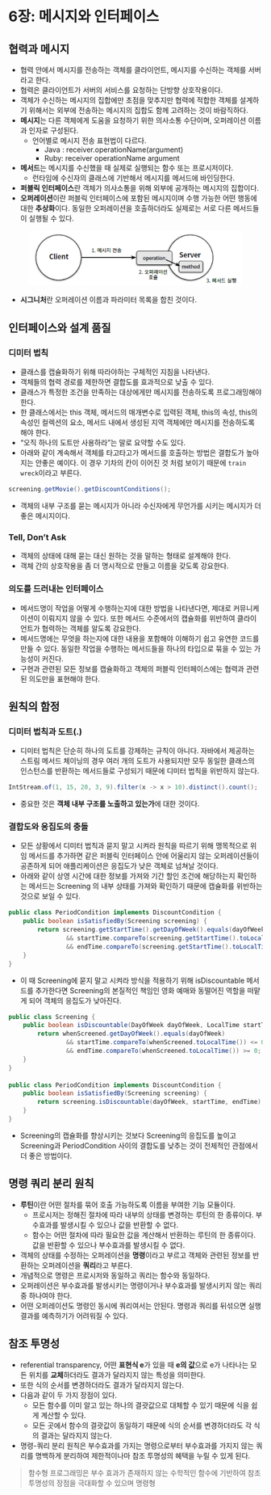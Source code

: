 # 6장: 메시지와 인터페이스

## 협력과 메시지

* 협력 안에서 메시지를 전송하는 객체를 클라이언트, 메시지를 수신하는 객체를 서버라고 한다.
* 협력은 클라이언트가 서버의 서비스를 요청하는 단방향 상호작용이다.
* 객체가 수신하는 메시지의 집합에만 초점을 맞추지만 협력에 적합한 객체를 설계하기 위해서는 외부에 전송하는 메시지의 집합도 함께 고려하는 것이 바람직하다.
* **메시지**는 다른 객체에게 도움을 요청하기 위한 의사소통 수단이며, 오퍼레이션 이름과 인자로 구성된다.
  * 언어별로 메시지 전송 표현법이 다르다.
    * Java : receiver.operationName(argument)
    * Ruby: receiver operationName argument
* **메서드**는 메시지를 수신했을 때 실제로 실행되는 함수 또는 프로시저이다.
  * 런타임에 수신자의 클래스에 기반해서 메시지를 메서드에 바인딩한다.
* **퍼블릭 인터페이스**란 객체가 의사소통을 위해 외부에 공개하는 메시지의 집합이다.
* **오퍼레이션**이란 퍼블릭 인터페이스에 포함된 메시지이며 수행 가능한 어떤 행동에 대한 **추상화**이다. 동일한 오퍼레이션을 호출하더라도 실제로는 서로 다른 메서드들이 실행될 수 있다.

<figure><img src="../../.gitbook/assets/image (9) (1) (1).png" alt=""><figcaption></figcaption></figure>

* **시그니처**란 오퍼레이션 이름과 파라미터 목록을 합친 것이다.

## 인터페이스와 설계 품질

### 디미터 법칙

* 클래스를 캡슐화하기 위해 따라야하는 구체적인 지침을 나타낸다.
* 객체들의 협력 경로를 제한하면 결합도를 효과적으로 낮출 수 있다.
* 클래스가 특정한 조건을 만족하는 대상에게만 메시지를 전송하도록 프로그래밍해야 한다.
* 한 클래스에서는 this 객체, 메서드의 매개변수로 입력된 객체, this의 속성, this의 속성인 컬렉션의 요소, 메서드 내에서 생성된 지역 객체에만 메시지를 전송하도록 해야 한다.
* “오직 하나의 도트만 사용하라”는 말로 요약할 수도 있다.
* 아래와 같이 계속해서 객체를 타고타고가 메서드를 호출하는 방법은 결합도가 높아지는 안좋은 예이다. 이 경우 기차의 칸이 이어진 것 처럼 보이기 때문에 `train wreck`이라고 부른다.

```java
screening.getMovie().getDiscountConditions();
```

* 객체의 내부 구조를 묻는 메시지가 아니라 수신자에게 무언가를 시키는 메시지가 더 좋은 메시지이다.

### Tell, Don’t Ask

* 객체의 상태에 대해 묻는 대신 원하는 것을 말하는 형태로 설계해야 한다.
* 객체 간의 상호작용을 좀 더 명시적으로 만들고 이름을 갖도록 강요한다.

### 의도를 드러내는 인터페이스

* 메서드명이 작업을 어떻게 수행하는지에 대한 방법을 나타낸다면, 제대로 커뮤니케이션이 이뤄지지 않을 수 있다. 또한 메서드 수준에서의 캡슐화를 위반하여 클라이언트가 협력하는 객체를 알도록 강요한다.
* 메서드명에는 무엇을 하는지에 대한 내용을 포함해야 이해하기 쉽고 유연한 코드를 만들 수 있다. 동일한 작업을 수행하는 메서드들을 하나의 타입으로 묶을 수 있는 가능성이 커진다.
* 구현과 관련된 모든 정보를 캡슐화하고 객체의 퍼블릭 인터페이스에는 협력과 관련된 의도만을 표현해야 한다.

## 원칙의 함정

### 디미터 법칙과 도트(.)

* 디미터 법칙은 단순히 하나의 도트를 강제하는 규칙이 아니다. 자바에서 제공하는 스트림 메서드 체이닝의 경우 여러 개의 도트가 사용되지만 모두 동일한 클래스의 인스턴스를 반환하는 메서드들로 구성되기 때문에 디미터 법칙을 위반하지 않는다.

```java
IntStream.of(1, 15, 20, 3, 9).filter(x -> x > 10).distinct().count();
```

* 중요한 것은 **객체 내부 구조를 노출하고 있는가**에 대한 것이다.

### 결합도와 응집도의 충돌

* 모든 상황에서 디미터 법칙과 묻지 말고 시켜라 원칙을 따르기 위해 맹목적으로 위임 메서드를 추가하면 같은 퍼블릭 인터페이스 안에 어울리지 않는 오퍼레이션들이 공존하게 되어 애플리케이션은 응집도가 낮은 객체로 넘쳐날 것이다.
* 아래와 같이 상영 시간에 대한 정보를 가져와 기간 할인 조건에 해당하는지 확인하는 메서드는 Screening 의 내부 상태를 가져와 확인하기 때문에 캡슐화를 위반하는 것으로 보일 수 있다.

```java
public class PeriodCondition implements DiscountCondition { 
	public boolean isSatisfiedBy(Screening screening) {
		return screening.getStartTime().getDayOfWeek().equals(dayOfWeek) 
				&& startTime.compareTo(screening.getStartTime().toLocalTime()) <= 0
				&& endTime.compareTo(screening.getStartTime().toLocalTime()) >= 0;
	}
}
```

* 이 때 Screening에 묻지 말고 시켜라 방식을 적용하기 위해 isDiscountable 메서드를 추가한다면 Screening의 본질적인 책임인 영화 예매와 동떨어진 역할을 떠맡게 되어 객체의 응집도가 낮아진다.

```java
public class Screening {
	public boolean isDiscountable(DayOfWeek dayOfWeek, LocalTime startTime, LocalTime endTime) {
		return whenScreened.getDayOfWeek().equals(dayOfWeek)
				&& startTime.compareTo(whenScreened.toLocalTime()) <= 0
				&& endTime.compareTo(whenScreened.toLocalTime()) >= 0;
	}
}
	
public class PeriodCondition implements DiscountCondition {
	public boolean isSatisfiedBy(Screening screening) {
		return screening.isDiscountable(dayOfWeek, startTime, endTime); 
	}
}
```

* Screening의 캡슐화를 향상시키는 것보다 Screening의 응집도를 높이고 Screening과 PeriodCondition 사이의 결합도를 낮추는 것이 전체적인 관점에서 더 좋은 방법이다.

## 명령 쿼리 분리 원칙

* **루틴**이란 어떤 절차를 묶어 호출 가능하도록 이름을 부여한 기능 모듈이다.
  * 프로시저는 정해진 절차에 따라 내부의 상태를 변경하는 루틴의 한 종류이다. 부수효과를 발생시킬 수 있으나 값을 반환할 수 없다.
  * 함수는 어떤 절차에 따라 필요한 값을 계산해서 반환하는 루틴의 한 종류이다. 값을 반환할 수 있으나 부수효과를 발생시킬 수 없다.
* 객체의 상태를 수정하는 오퍼레이션을 **명령**이라고 부르고 객체와 관련된 정보를 반환하는 오퍼레이션을 **쿼리**라고 부른다.
* 개념적으로 명령은 프로시저와 동일하고 쿼리는 함수와 동일하다.
* 오퍼레이션은 부수효과를 발생시키는 명령이거나 부수효과를 발생시키지 않는 쿼리 중 하나여야 한다.
* 어떤 오퍼레이션도 명령인 동시에 쿼리여서는 안된다. 명령과 쿼리를 뒤섞으면 실행 결과를 예측하기가 어려워질 수 있다.

## 참조 투명성

* referential transparency, 어떤 **표현식 e**가 있을 때 **e의 값**으로 e가 나타나는 모든 위치를 **교체**하더라도 결과가 달라지지 않는 특성을 의미한다.
* 또한 식의 순서를 변경하더라도 결과가 달라지지 않는다.
* 다음과 같이 두 가지 장점이 있다.
  * 모든 함수를 이미 알고 있는 하나의 결괏값으로 대체할 수 있기 때문에 식을 쉽게 계산할 수 있다.
  * 모든 곳에서 함수의 결괏값이 동일하기 때문에 식의 순서를 변경하더라도 각 식의 결과는 달라지지 않는다.
* 명령-쿼리 분리 원칙은 부수효과를 가지는 명령으로부터 부수효과를 가지지 않는 쿼리를 명백하게 분리하여 제한적이나마 참조 투명성의 혜택을 누릴 수 있게 된다.

> 함수형 프로그래밍은 부수 효과가 존재하지 않는 수학적인 함수에 기반하여 참조 투명성의 장점을 극대화할 수 있으며 명령형

